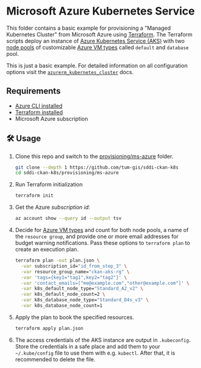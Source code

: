 # Microsoft Azure Kubernetes Service

This folder contains a basic example for provisioning a "Managed Kubernetes Cluster"
from Microsoft Azure using [Terraform](https://www.terraform.io/).
The Terraform scripts deploy an instance of
[Azure Kubernetes Service (AKS)](https://azure.microsoft.com/en-us/products/kubernetes-service/) with two [node pools](https://learn.microsoft.com/en-us/azure/aks/intro-kubernetes#clusters-and-nodes)
of customizable
[Azure VM types](https://docs.microsoft.com/de-de/azure/virtual-machines/sizes-general)
called `default` and `database` pool.

This is just a basic example. For detailed information on all configuration
options visit the [`azurerm_kubernetes_cluster`](https://registry.terraform.io/providers/hashicorp/azurerm/latest/docs/resources/kubernetes_cluster) docs.

## Requirements

* [Azure CLI installed](https://learn.microsoft.com/en-us/cli/azure/install-azure-cli)
* [Terraform installed](https://developer.hashicorp.com/terraform/tutorials/aws-get-started/install-cli)
* Microsoft Azure subscription

## :hammer_and_wrench: Usage

1. Clone this repo and switch to the [provisioning/ms-azure](provisioning/ms-azure) folder.

    ```bash
    git clone --depth 1 https://github.com/tum-gis/sddi-ckan-k8s
    cd sddi-ckan-k8s/provisioning/ms-azure
    ```

2. Run Terraform initialization

    ```bash
    terraform init
    ```

3. Get the Azure _subscription id_:

   ```bash
   az account show --query id --output tsv
   ```

4. Decide for [Azure VM types](https://docs.microsoft.com/de-de/azure/virtual-machines/sizes-general) and count
   for both node pools, a name of the `resource group`, and provide one or more email addresses for budget warning notifications. Pass these options to
   `terraform plan` to create an execution plan.

    ```bash
    terraform plan -out plan.json \
      -var subscription_id="id_from_step_3" \
      -var resource_group_name="ckan-aks-rg" \
      -var 'tags={key1="tag1",key2="tag2"}' \
      -var 'contact_emails=["me@example.com","other@example.com"]' \
      -var k8s_default_node_type="Standard_A2_v2" \
      -var k8s_default_node_count=2 \
      -var k8s_database_node_type="Standard_D4s_v3" \
      -var k8s_database_node_count=1
    ```

5. Apply the plan to book the specified resources.

    ```bash
    terraform apply plan.json
    ```

6. The access credentials of the AKS instance are output in `.kubeconfig`.
   Store the credentials in a safe place and add them to your
   `~/.kube/config` file to use them with e.g. `kubectl`. After that, it is recommended to delete the file.
